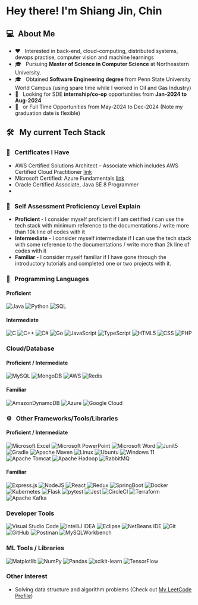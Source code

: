 

# Hey there! I'm Shiang Jin, Chin 

## 💻 &nbsp;About Me 

* ❤ &nbsp; Interested in back-end, cloud-computing, distributed systems, devops practise, computer vision and machine learnings
* 🎓 &nbsp; Pursuing <b>Master of Science in Computer Science</b> at Northeastern University.
* 🎓 &nbsp; Obtained <b>Software Engineering degree</b> from Penn State University World Campus (using spare time while I worked in Oil and Gas Industry)
* 💼 &nbsp; Looking for SDE <b>internship/co-op</b> opportunities from <b>Jan-2024 to Aug-2024 </b>
* 💼 &nbsp; or Full Time Opportunities from May-2024 to Dec-2024 (Note my graduation date is flexible)

## 🛠 &nbsp; My current Tech Stack 
### 🥇 &nbsp; Certificates I Have
* AWS Certified Solutions Architect – Associate  which includes AWS Certified Cloud Practitioner [link](https://www.credly.com/badges/a223df47-fdd4-491a-b784-2e5a4c28e67a/linked_in_profile)
* Microsoft Certified: Azure Fundamentals  [link](https://learn.microsoft.com/en-us/users/chinshiangjin-2525/credentials/9d4012a0ac8564dc)
* Oracle Certified Associate, Java SE 8 Programmer
* 
### 📜 &nbsp; Self Assessment Proficiency Level Explain
* <b> Proficient </b> - I consider myself proficient if I am certified / can use the tech stack with minimum reference to the documentations / write more than 10k line of codes with it
* <b> Intermediate </b> - I consider myself intermediate if I can use the tech stack with some reference to the documentations / write more than 2k line of codes with it
* <b> Familiar </b> - I consider myself familiar if I have gone through the introductory tutorials and completed one or two projects with it. 



### 🧮 &nbsp; Programming Languages ###
#### Proficient
  ![Java](https://img.shields.io/badge/java-%23ED8B00.svg?style=for-the-badge&logo=openjdk&logoColor=white)
  ![Python](https://img.shields.io/badge/python-3670A0?style=for-the-badge&logo=python&logoColor=ffdd54)
  ![SQL](https://img.shields.io/badge/-SQL-333333?style=flat&logo=sql&logoColor=007396)
  
  
#### Intermediate
![C](https://img.shields.io/badge/c-%2300599C.svg?style=for-the-badge&logo=c&logoColor=white)
  ![C++](https://img.shields.io/badge/c++-%2300599C.svg?style=for-the-badge&logo=c%2B%2B&logoColor=white)
  ![C#](https://img.shields.io/badge/c%23-%23239120.svg?style=for-the-badge&logo=c-sharp&logoColor=white)
  ![Go](https://img.shields.io/badge/go-%2300ADD8.svg?style=for-the-badge&logo=go&logoColor=white)
  ![JavaScript](https://img.shields.io/badge/javascript-%23323330.svg?style=for-the-badge&logo=javascript&logoColor=%23F7DF1E)
  	![TypeScript](https://img.shields.io/badge/typescript-%23007ACC.svg?style=for-the-badge&logo=typescript&logoColor=white)
 ![HTML5](https://img.shields.io/badge/html5-%23E34F26.svg?style=for-the-badge&logo=html5&logoColor=white)
  ![CSS](https://img.shields.io/badge/-CSS-333333?style=flat&logo=CSS3&logoColor=1572B6)
  ![PHP](https://img.shields.io/badge/php-%23777BB4.svg?style=for-the-badge&logo=php&logoColor=white)

### Cloud/Database ### 
#### Proficient / Intermediate
![MySQL](https://img.shields.io/badge/mysql-%2300f.svg?style=for-the-badge&logo=mysql&logoColor=white)
![MongoDB](https://img.shields.io/badge/MongoDB-%234ea94b.svg?style=for-the-badge&logo=mongodb&logoColor=white)
  ![AWS](https://img.shields.io/badge/AWS-%23FF9900.svg?style=for-the-badge&logo=amazon-aws&logoColor=white)
  ![Redis](https://img.shields.io/badge/redis-%23DD0031.svg?style=for-the-badge&logo=redis&logoColor=white)

#### Familiar
![AmazonDynamoDB](https://img.shields.io/badge/Amazon%20DynamoDB-4053D6?style=for-the-badge&logo=Amazon%20DynamoDB&logoColor=white)
![Azure](https://img.shields.io/badge/azure-%230072C6.svg?style=for-the-badge&logo=microsoftazure&logoColor=white)
![Google Cloud](https://img.shields.io/badge/GoogleCloud-%234285F4.svg?style=for-the-badge&logo=google-cloud&logoColor=white)

### ⚙ &nbsp; Other Frameworks/Tools/Libraries ###
#### Proficient / Intermediate
![Microsoft Excel](https://img.shields.io/badge/Microsoft_Excel-217346?style=for-the-badge&logo=microsoft-excel&logoColor=white)
![Microsoft PowerPoint](https://img.shields.io/badge/Microsoft_PowerPoint-B7472A?style=for-the-badge&logo=microsoft-powerpoint&logoColor=white)
![Microsoft Word](https://img.shields.io/badge/Microsoft_Word-2B579A?style=for-the-badge&logo=microsoft-word&logoColor=white)
![Junit5](https://img.shields.io/badge/-Junit5-333333?style=flat&logo=Junit5)
![Gradle](https://img.shields.io/badge/Gradle-02303A.svg?style=for-the-badge&logo=Gradle&logoColor=white)
  ![Apache Maven](https://img.shields.io/badge/Apache%20Maven-C71A36?style=for-the-badge&logo=Apache%20Maven&logoColor=white)
![Linux](https://img.shields.io/badge/Linux-FCC624?style=for-the-badge&logo=linux&logoColor=black)
	![Ubuntu](https://img.shields.io/badge/Ubuntu-E95420?style=for-the-badge&logo=ubuntu&logoColor=white)
 	![Windows 11](https://img.shields.io/badge/Windows%2011-%230079d5.svg?style=for-the-badge&logo=Windows%2011&logoColor=white)
  ![Apache Tomcat](https://img.shields.io/badge/apache%20tomcat-%23F8DC75.svg?style=for-the-badge&logo=apache-tomcat&logoColor=black)
  ![Apache Hadoop](https://img.shields.io/badge/Apache%20Hadoop-66CCFF?style=for-the-badge&logo=apachehadoop&logoColor=black)
  	![RabbitMQ](https://img.shields.io/badge/Rabbitmq-FF6600?style=for-the-badge&logo=rabbitmq&logoColor=white)
  
#### Familiar
  ![Express.js](https://img.shields.io/badge/express.js-%23404d59.svg?style=for-the-badge&logo=express&logoColor=%2361DAFB)
  ![NodeJS](https://img.shields.io/badge/node.js-6DA55F?style=for-the-badge&logo=node.js&logoColor=white)
 ![React](https://img.shields.io/badge/react-%2320232a.svg?style=for-the-badge&logo=react&logoColor=%2361DAFB)
  	![Redux](https://img.shields.io/badge/redux-%23593d88.svg?style=for-the-badge&logo=redux&logoColor=white)
  ![SpringBoot](https://img.shields.io/badge/-SpringBoot-333333?style=flat&logo=springboot)
![Docker](https://img.shields.io/badge/docker-%230db7ed.svg?style=for-the-badge&logo=docker&logoColor=white)
	![Kubernetes](https://img.shields.io/badge/kubernetes-%23326ce5.svg?style=for-the-badge&logo=kubernetes&logoColor=white)
  ![Flask](https://img.shields.io/badge/flask-%23000.svg?style=for-the-badge&logo=flask&logoColor=white)
  ![pytest](https://img.shields.io/badge/-pytest-333333?style=flat&logo=pytest)
  ![Jest](https://img.shields.io/badge/-jest-%23C21325?style=for-the-badge&logo=jest&logoColor=white)
  ![CircleCI](https://img.shields.io/badge/circle%20ci-%23161616.svg?style=for-the-badge&logo=circleci&logoColor=white)
  ![Terraform](https://img.shields.io/badge/terraform-%235835CC.svg?style=for-the-badge&logo=terraform&logoColor=white)
  ![Apache Kafka](https://img.shields.io/badge/Apache%20Kafka-000?style=for-the-badge&logo=apachekafka)
  



### Developer Tools ###
 ![Visual Studio Code](https://img.shields.io/badge/Visual%20Studio%20Code-0078d7.svg?style=for-the-badge&logo=visual-studio-code&logoColor=white)
 ![IntelliJ IDEA](https://img.shields.io/badge/IntelliJIDEA-000000.svg?style=for-the-badge&logo=intellij-idea&logoColor=white)
  ![Eclipse](https://img.shields.io/badge/Eclipse-FE7A16.svg?style=for-the-badge&logo=Eclipse&logoColor=white)
  ![NetBeans IDE](https://img.shields.io/badge/NetBeansIDE-1B6AC6.svg?style=for-the-badge&logo=apache-netbeans-ide&logoColor=white)
 ![Git](https://img.shields.io/badge/git-%23F05033.svg?style=for-the-badge&logo=git&logoColor=white)
 ![GitHub](https://img.shields.io/badge/github-%23121011.svg?style=for-the-badge&logo=github&logoColor=white)
  ![Postman](https://img.shields.io/badge/Postman-FF6C37?style=for-the-badge&logo=postman&logoColor=white)
  ![MySQLWorkbench](https://img.shields.io/badge/-MySQLWorkbench-333333?style=flat&logo=MySQLWorkbench)

### ML Tools / Libraries
![Matplotlib](https://img.shields.io/badge/Matplotlib-%23ffffff.svg?style=for-the-badge&logo=Matplotlib&logoColor=black)
![NumPy](https://img.shields.io/badge/numpy-%23013243.svg?style=for-the-badge&logo=numpy&logoColor=white)
![Pandas](https://img.shields.io/badge/pandas-%23150458.svg?style=for-the-badge&logo=pandas&logoColor=white)
![scikit-learn](https://img.shields.io/badge/scikit--learn-%23F7931E.svg?style=for-the-badge&logo=scikit-learn&logoColor=white)
![TensorFlow](https://img.shields.io/badge/TensorFlow-%23FF6F00.svg?style=for-the-badge&logo=TensorFlow&logoColor=white)

### Other interest ###
* Solving data structure and algorithm problems (Check out [My LeetCode Profile](https://leetcode.com/juggernutx/))
